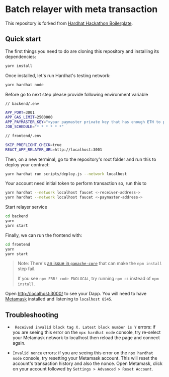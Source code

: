 # Batch relayer with meta transaction

This repository is forked from [Hardhat Hackathon Boilerplate](https://github.com/nomiclabs/hardhat-hackathon-boilerplate).


## Quick start

The first things you need to do are cloning this repository and installing its
dependencies:

```sh
yarn install
```

Once installed, let's run Hardhat's testing network:

```sh
yarn hardhat node
```

Before go to next step please provide following environment variable

```sh
// backend/.env

APP_PORT=3001
APP_GAS_LIMIT=2500000
APP_PAYMASTER_KEY="<your paymaster private key that has enough ETH to pay for gas fee>"
JOB_SCHEDULE="* * * * * *"
```

```sh
// frontend/.env

SKIP_PREFLIGHT_CHECK=true
REACT_APP_RELAYER_URL=http://localhost:3001
```


Then, on a new terminal, go to the repository's root folder and run this to
deploy your contract:

```sh
yarn hardhat run scripts/deploy.js --network localhost
```

Your account need initial token to perform transaction so, run this to
```sh
yarn hardhat --network localhost faucet <-receiver-address->
yarn hardhat --network localhost faucet <-paymaster-address->
```

Start relayer service
```sh
cd backend
yarn
yarn start
```

Finally, we can run the frontend with:

```sh
cd frontend
yarn
yarn start
```

> Note: There's [an issue in `ganache-core`](https://github.com/trufflesuite/ganache-core/issues/650) that can make the `npm install` step fail. 
>
> If you see `npm ERR! code ENOLOCAL`, try running `npm ci` instead of `npm install`.

Open [http://localhost:3000/](http://localhost:3000/) to see your Dapp. You will
need to have [Metamask](https://metamask.io) installed and listening to
`localhost 8545`.


## Troubleshooting


- ` Received invalid block tag X. Latest block number is Y` errors: if you are seeing this error on the `npx hardhat node`
  console, try re-select your Metamask network to localhost then reload the page and connect again.

- `Invalid nonce` errors: if you are seeing this error on the `npx hardhat node`
  console, try resetting your Metamask account. This will reset the account's
  transaction history and also the nonce. Open Metamask, click on your account
  followed by `Settings > Advanced > Reset Account`.


